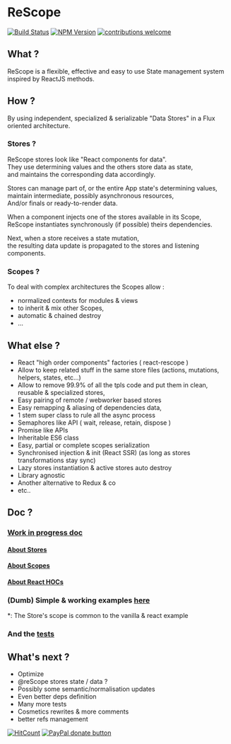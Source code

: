 # ReScope

[![Build Status](https://travis-ci.org/CaipiLabs/ReScope.svg?branch=master)](https://travis-ci.org/CaipiLabs/ReScope)
[![NPM Version](https://badge.fury.io/js/rescope.svg?style=flat)](https://npmjs.org/package/rescope)
[![contributions welcome](https://img.shields.io/badge/contributions-welcome-brightgreen.svg?style=flat)](#)


## What ?

ReScope is a flexible, effective and easy to use State management system inspired by ReactJS methods.

## How ?

By using independent, specialized & serializable "Data Stores" in a Flux oriented architecture.

### Stores ?

ReScope stores look like "React components for data".<br>
They use determining values and the others store data as state,<br>
and maintains the corresponding data accordingly.

Stores can manage part of, or the entire App state's determining values,<br>
maintain intermediate, possibly asynchronous resources,<br>
And/or finals or ready-to-render data.

When a component injects one of the stores available in its Scope, <br>
ReScope instantiates synchronously (if possible) theirs dependencies. <br>

Next, when a store receives a state mutation, <br>
the resulting data update is propagated to the stores and listening components.

### Scopes ?

To deal with complex architectures the Scopes allow :
- normalized contexts for modules & views
- to inherit & mix other Scopes,
- automatic & chained destroy
- ...

## What else ?

- React "high order components" factories ( react-rescope )
- Allow to keep related stuff in the same store files (actions, mutations, helpers, states, etc...)
- Allow to remove 99.9% of all the tpls code and put them in clean, reusable & specialized stores,
- Easy pairing of remote / webworker based stores
- Easy remapping & aliasing of dependencies data,
- 1 stem super class to rule all the async process
- Semaphores like API ( wait, release, retain, dispose )
- Promise like APIs
- Inheritable ES6 class
- Easy, partial or complete scopes serialization
- Synchronised injection & init (React SSR) (as long as stores transformations stay sync)
- Lazy stores instantiation & active stores auto destroy
- Library agnostic
- Another alternative to Redux & co
- etc..

## Doc ?

### [Work in progress doc](doc/readme.md)

#### [About Stores](doc/Store.md)
#### [About Scopes](doc/Scope.md)
#### [About React HOCs](doc/React.md)

### (Dumb) Simple \& working examples [here](https://github.com/CaipiLabs/rescope-samples)

\*: The Store's scope is common to the vanilla & react example

### And the [tests](test/Rescope.test.js)

## What's next ?

- Optimize
- @reScope stores state / data ?
- Possibly some semantic/normalisation updates
- Even better deps definition
- Many more tests
- Cosmetics rewrites & more comments
- better refs management

[![HitCount](http://hits.dwyl.io/caipilabs/Caipilabs/rescope.svg)](http://hits.dwyl.io/caipilabs/Caipilabs/rescope)
<span class="badge-paypal"><a href="https://www.paypal.com/cgi-bin/webscr?cmd=_s-xclick&hosted_button_id=VWKR3TWQ2U2AC" title="Donate to this project using Paypal"><img src="https://img.shields.io/badge/paypal-donate-yellow.svg" alt="PayPal donate button" /></a></span>

